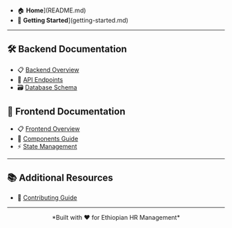 <!-- docs/_sidebar.md -->

*   🏠 **Home**](README.md)
*   🚀 **Getting Started**](getting-started.md)

---

## 🛠️ **Backend Documentation**
*   📋 [Backend Overview](backend/README.md)
*   🔌 [API Endpoints](backend/api-endpoints.md)
*   🗃️ [Database Schema](backend/database.md)

## 🎨 **Frontend Documentation**
*   📋 [Frontend Overview](frontend/README.md)
*   🧩 [Components Guide](frontend/components.md)
*   ⚡ [State Management](frontend/state-management.md)

---

## 📚 **Additional Resources**
*   🤝 [Contributing Guide](contributing.md)

---

<div align="center">
*Built with ❤️ for Ethiopian HR Management*
</div>